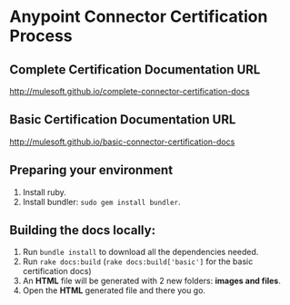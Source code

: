 # Anypoint Connector Certification Process 

## Complete Certification Documentation URL
http://mulesoft.github.io/complete-connector-certification-docs

## Basic Certification Documentation URL
http://mulesoft.github.io/basic-connector-certification-docs 

## Preparing your environment
1. Install ruby.
2. Install bundler: `sudo gem install bundler`.	

## Building the docs locally:
1. Run `bundle install` to download all the dependencies needed.
2. Run `rake docs:build` (`rake docs:build['basic']` for the basic certification docs) 
3. An __HTML__ file will be generated with 2 new folders: __images and files__.
4. Open the __HTML__ generated file and there you go.
